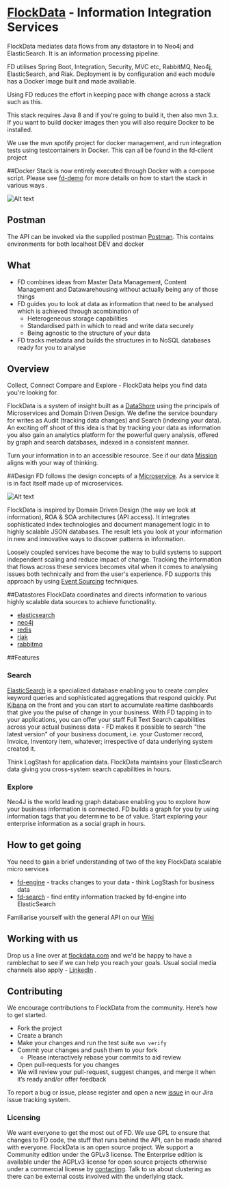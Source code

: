 [FlockData](http://FlockData.com) - Information Integration Services
===========

FlockData mediates data flows from any datastore in to Neo4j and ElasticSearch. It is an information processing pipeline.

FD utilises Spring Boot, Integration, Security, MVC etc, RabbitMQ, Neo4j, ElasticSearch, and Riak. Deployment is by configuration and each module has a Docker image built and made availiable.

Using FD reduces the effort in keeping pace with change across a stack such as this.

This stack requires Java 8 and if you're going to build it, then also mvn 3.x. If you want to build docker images then you will also require Docker to be installed.

We use the mvn spotify project for docker management, and run integration tests using testcontainers in Docker. This can all be found in the fd-client project

##Docker
Stack is now entirely executed through Docker with a compose script. Please see [fd-demo](http://github.com/monowai/fd-demo) for more details on how to start the stack in various ways .

![Alt text](https://github.com/monowai/flockdata.org/blob/master/docker.png)

## Postman
The API can be invoked via the supplied postman [Postman](https://github.com/monowai/flockdata.org/blob/master/fd.api-postman.json). This contains environments for both localhost DEV and docker

## What
* FD combines ideas from Master Data Management, Content Management and Datawarehousing without actually being any of those things
* FD guides you to look at data as information that need to be analysed which is achieved through acombination of
  * Heterogeneous storage capabilities
  * Standardised path in which to read and write data securely
  * Being agnostic to the structure of your data
* FD tracks metadata and builds the structures in to NoSQL databases ready for you to analyse

## Overview
Collect, Connect Compare and Explore  - FlockData helps you find data you're looking for.

FlockData is a system of insight built as a [DataShore](http://martinfowler.com/bliki/DataLake.html) using the principals of Microservices and Domain Driven Design. We define the service boundary for writes as Audit (tracking data changes) and Search (indexing your data). An exciting off shoot of this idea is that by tracking your data as information you also gain an analytics platform for the powerful query analysis, offered by graph and search databases, indexed in a consistent manner.

Turn your information in to an accessible resource. See if our data [Mission](http://wiki.flockdata.com/pages/viewpage.action?pageId=13172853) aligns with your way of thinking.

##Design
FD follows the design concepts of a [Microservice](http://martinfowler.com/articles/microservices.html). As a service it is in fact itself made up of microservices.

![Alt text](https://github.com/monowai/flockdata.org/blob/master/micro-service.png)

FlockData is inspired by Domain Driven Design (the way we look at information), ROA & SOA architectures (API access). It integrates sophisticated index technologies and document management logic in to highly scalable JSON databases. The result lets you look at your information in new and innovative ways to discover patterns in information.

Loosely coupled services have become the way to build systems to support independent scaling and reduce impact of change. Tracking the information that flows across these services becomes vital when it comes to analysing issues both technically and from the user's experience. FD supports this approach by using [Event Sourcing](http://martinfowler.com/eaaDev/EventSourcing.html) techniques.

##Datastores
FlockData coordinates and directs information to various highly scalable data sources to achieve functionality. 
* [elasticsearch](https://github.com/elasticsearch/elasticsearch)
* [neo4j](https://github.com/neo4j/neo4j)
* [redis](https://github.com/antirez/redis)
* [riak](http://basho.com/riak/)
* [rabbitmq](https://github.com/rabbitmq/rabbitmq-server)

##Features
### Search

[ElasticSearch](htt://www.elastic.co) is a specialized database enabling you to create complex keyword queries and sophisticated aggregations that respond quickly.  Put [Kibana](http://www.elasticsearch.org/overview/kibana/) on the front and you can start to accumulate realtime dashboards that give you the pulse of change in your business. With FD tapping in to your applications, you can offer your staff Full Text Search capabilities across your actual business data - FD makes it possible to search "the latest version" of your business document, i.e. your Customer record, Invoice, Inventory item, whatever; irrespective of data underlying system created it. 

Think LogStash for application data. FlockData maintains your ElasticSearch data giving you cross-system search capabilities in hours.

### Explore
Neo4J is the world leading graph database enabling you to explore how your business information is connected. FD builds a graph for you by using information tags that you determine to be of value. Start exploring your enterprise information as a social graph in hours.

## How to get going
You need to gain a brief understanding of two of the key FlockData scalable micro services

* [fd-engine](fd-engine/README.md) - tracks changes to your data - think LogStash for business data
* [fd-search](fd-search/README.md) - find entity information tracked by fd-engine into ElasticSearch

Familiarise yourself with the general API on our [Wiki](http://wiki.flockdata.com/pages/viewpage.action?pageId=13172790)

## Working with us
Drop us a line over at [flockdata.com](http://flockdata.com/) and we'd be happy to have a ramblechat to see if we can help you reach your goals. Usual social media channels also apply - [LinkedIn](http://www.linkedin.com/company/3361595) .

## Contributing
We encourage contributions to FlockData from the community. Here’s how to get started.

* Fork the project
* Create a branch
* Make your changes and run the test suite `mvn verify`
* Commit your changes and push them to your fork
    * Please interactively rebase your commits to aid review
* Open pull-requests for you changes
* We will review your pull-request, suggest changes, and merge it when it’s ready and/or offer feedback

To report a bug or issue, please register and open a new [issue](https://monowai.atlassian.net/) in our Jira issue tracking system.

### Licensing
We want everyone to get the most out of FD. We use GPL to ensure that changes to FD code, the stuff that runs behind the API, can be made shared with everyone.
FlockData is an open source project. We support a Community edition under the GPLv3 license. The Enterprise edition is available under the AGPLv3 license for open source projects otherwise under a commercial license by [contacting](http://flockdata.com/). Talk to us about clustering as there can be external costs involved with the underlying stack.
